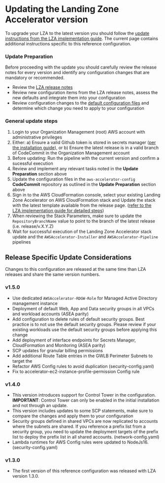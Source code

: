 # Updating the Landing Zone Accelerator version

To upgrade your LZA to the latest version you should follow the [update instructions from the LZA implementation guide](https://docs.aws.amazon.com/solutions/latest/landing-zone-accelerator-on-aws/update-the-solution.html). The current page contains additional instructions specific to this reference configuration.

### Update Preparation

Before proceeding with the update you should carefully review the release notes for every version and identify any configuration changes that are mandatory or recommended.

- Review the [LZA release notes](https://github.com/awslabs/landing-zone-accelerator-on-aws/releases)
- Review new configuration items from the LZA release notes, assess the new defaults and integrate them into your configuration
- Review configuration changes to the [default configuration files](./config/) and determine which change you need to apply to your configuration

### General update steps

1. Login to your Organization Management (root) AWS account with administrative privileges
2. Either: a) Ensure a valid Github token is stored in secrets manager ([per the installation guide](https://docs.aws.amazon.com/solutions/latest/landing-zone-accelerator-on-aws/prerequisites.html#create-a-github-personal-access-token-and-store-in-secrets-manager)), or b) Ensure the latest release is in a valid branch of CodeCommit in the Organization Management account
3. Before updating: Run the pipeline with the current version and confirm a sucessful execution
4. Review and implement any relevant tasks noted in the **Update Preparation** section above
5. Update the configuration files in the `aws-accelerator-config` **CodeCommit** repository as outlined in the **Update Preparation** section above
6. Sign in to the AWS CloudFormation console, select your existing Landing Zone Accelerator on AWS CloudFormation stack and Update the stack with the latest template available from the release page. ([refer to the LZA implementation guide for detailed steps](https://docs.aws.amazon.com/solutions/latest/landing-zone-accelerator-on-aws/update-the-solution.html))
7. When reviewing the Stack Parameters, make sure to update the `RepositoryBranchName` value to point to the branch of the latest release (i.e. release/v.X.Y.Z)
8. Wait for successful execution of the Landing Zone Accelerator stack update and the `AWSAccelerator-Installer` and `AWSAccelerator-Pipeline` pipelines

## Release Specific Update Considerations

Changes to this configuration are released at the same time than LZA releases and share the same version numbers.

### v1.5.0

- Use dedicated `AWSAccelerator-RDGW-Role` for Managed Active Directory management instance 
- Deployment of default Web, App and Data security groups in all VPCs and workload accounts (ASEA parity)
- Add configuration to delete rules of default security groups. Best practice is to not use the default security groups. Please review if your existing workloads use the default security groups before applying this change
- Add deployment of interface endpoints for Secrets Manager, CloudFormation and Monitoring (ASEA parity)
- SCP updates for granular billing permissions
- Add additional Route Table entries in the GWLB Perimeter Subnets to target the 
- Refactor AWS Config rules to avoid duplication (security-config.yaml)
- Fix to accelerator-ec2-instance-profile-permission Config rule

### v1.4.0

- This version introduces support for Control Tower in the configuration. **IMPORTANT**: Control Tower can only be enabled in the initial installation and not through an update.
- This version includes updates to some SCP statements, make sure to compare the changes and apply them to your configuration
- Security groups defined in shared VPCs are now replicated to accounts where the subnets are shared. If you reference a prefix list from a security group, you need to update the deployment targets of the prefix list to deploy the prefix list in all shared accounts. (network-config.yaml)
- Lambda runtimes for AWS Config rules were updated to NodeJs16. (security-config.yaml)

### v1.3.0

- The first version of this reference configuration was released with LZA version 1.3.0.